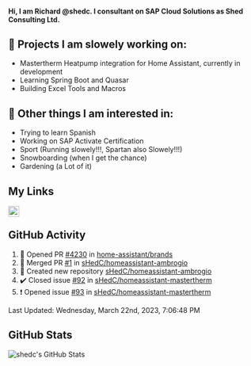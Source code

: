#### Hi, I am Richard @shedc. I consultant on SAP Cloud Solutions as Shed Consulting Ltd.

## 👋 Projects I am slowely working on:
- Mastertherm Heatpump integration for Home Assistant, currently in development
- Learning Spring Boot and Quasar
- Building Excel Tools and Macros

## 👀 Other things I am interested in:
- Trying to learn Spanish
- Working on SAP Activate Certification
- Sport (Running slowely!!!, Spartan also Slowely!!!)
- Snowboarding (when I get the chance)
- Gardening (a Lot of it)

## My Links
[<img align="left" alt="shedc | LinkedIn" width="22px" src="https://cdn.jsdelivr.net/npm/simple-icons@v3/icons/linkedin.svg" />][linkedin]

<br/>

## GitHub Activity
<!--RECENT_ACTIVITY:start-->
1. 💪 Opened PR [#4230](https://github.com/home-assistant/brands/pull/4230) in [home-assistant/brands](https://github.com/home-assistant/brands)
2. 🎉 Merged PR [#1](https://github.com/sHedC/homeassistant-ambrogio/pull/1) in [sHedC/homeassistant-ambrogio](https://github.com/sHedC/homeassistant-ambrogio)
3. 📔 Created new repository [sHedC/homeassistant-ambrogio](https://github.com/sHedC/homeassistant-ambrogio)
4. ✔️ Closed issue [#92](https://github.com/sHedC/homeassistant-mastertherm/issues/92) in [sHedC/homeassistant-mastertherm](https://github.com/sHedC/homeassistant-mastertherm)
5. ❗️ Opened issue [#93](https://github.com/sHedC/homeassistant-mastertherm/issues/93) in [sHedC/homeassistant-mastertherm](https://github.com/sHedC/homeassistant-mastertherm)
<!--RECENT_ACTIVITY:end-->
<!--RECENT_ACTIVITY:last_update-->
Last Updated: Wednesday, March 22nd, 2023, 7:06:48 PM
<!--RECENT_ACTIVITY:last_update_end-->

## GitHub Stats
<img align="left" alt="shedc's GitHub Stats" src="https://github-readme-stats.vercel.app/api?username=shedc&show_icons=true&hide_title=true" />

[linkedin]: https://www.linkedin.com/in/richard-holmes-3314251/

